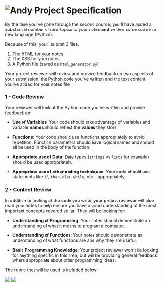 # ![Andy](http://i.imgur.com/fdGeWES.png) Project Specification

By the time you've gone through the second course, you'll have added a substantial number of new topics to your notes **and** written some code in a new language (Python).

Because of this, you'll submit 3 files.


1. The HTML for your notes.
2. The CSS for your notes.
3. A Python file (saved as `html_generator.py`)

Your project reviewer will review and provide feedback on two aspects of your submission: the Python code you've written and the text content you've added for your notes file.

### 1 - Code Review
Your reviewer will look at the Python code you've written and provide feedback on:

* **Use of Variables**: Your code should take advantage of variables and variable **names** should reflect the **values** they store. 

* **Functions**: Your code should use functions appropriately to avoid repetition. Function parameters should have logical names and should all be used in the body of the function.

* **Appropriate use of Data**: Data types (`strings` vs `lists` for example) should be used appropriately. 

* **Appropriate use of other coding techniques**: Your code should use statements like `if`, `then`, `else`, `while`, etc... appropriately.

### 2 - Content Review
In addition to looking at the code you write, your project reviewer will also read your notes to help ensure you have a good understanding of the most important concepts covered so far. They will be looking for:

* **Understanding of Programming**: Your notes should demonstrate an understanding of what it means to program a computer. 

* **Understanding of Functions**: Your notes should demonstrate an understanding of what functions are and why they are useful.

* **Basic Programming Knowledge**: Your project reviewer won't be looking for anything specific in this area, but will be providing general feedback where appropriate about other programming ideas.

The rubric that will be used is included below:

![](http://i.imgur.com/cUp5mDP.png)
![](http://i.imgur.com/zrbAe13.png)
